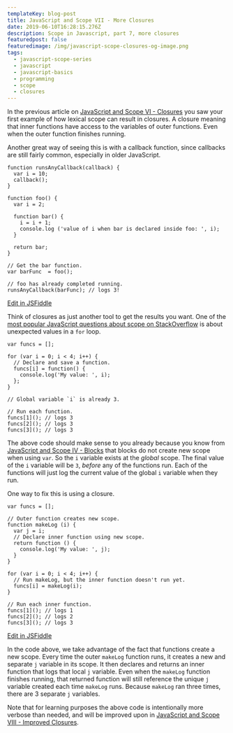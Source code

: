 ```yaml
---
templateKey: blog-post
title: JavaScript and Scope VII - More Closures
date: 2019-06-10T16:28:15.276Z
description: Scope in Javascript, part 7, more closures
featuredpost: false
featuredimage: /img/javascript-scope-closures-og-image.png
tags:
  - javascript-scope-series
  - javascript
  - javascript-basics
  - programming
  - scope
  - closures
---
```

In the previous article on [JavaScript and Scope VI - Closures](/blog/2019-06-10-javascript-and-scope-vi/) you saw your first example of how lexical scope can result in closures. A closure meaning that inner functions have access to the variables of outer functions. Even when the outer function finishes running.

Another great way of seeing this is with a callback function, since callbacks are still fairly common, especially in older JavaScript.


```js{2,3,18,21}
function runsAnyCallback(callback) {
  var i = 10;
  callback();
}

function foo() {
  var i = 2;
  
  function bar() {
    i = i + 1;
    console.log ('value of i when bar is declared inside foo: ', i);
  }

  return bar;
}

// Get the bar function.
var barFunc  = foo();

// foo has already completed running.
runsAnyCallback(barFunc); // logs 3!
```
<div class="jsfiddle-link">
  <a href="https://jsfiddle.net/tchaffee/bjm12g3d/" target="_blank">Edit in JSFiddle</a>
</div>

Think of closures as just another tool to get the results you want. One of the [most popular JavaScript questions about scope on StackOverflow](https://stackoverflow.com/questions/750486/javascript-closure-inside-loops-simple-practical-example) is about unexpected values in a `for` loop.

```js{3,5}
var funcs = [];

for (var i = 0; i < 4; i++) {
  // Declare and save a function.
  funcs[i] = function() {
    console.log('My value: ', i);
  };
}

// Global variable `i` is already 3.

// Run each function.
funcs[1](); // logs 3
funcs[2](); // logs 3
funcs[3](); // logs 3
```

The above code should make sense to you already because you know from [JavaScript and Scope IV - Blocks](/blog/2019-06-07-javascript-and-scope-iv/) that blocks do not create new scope when using `var`. So the `i` variable exists at the *global* scope. The final value of the `i` variable will be `3`, *before* any of the functions run. Each of the functions will just log the current value of the global `i` variable when they run.

One way to fix this is using a closure.

```js{5,7}
var funcs = [];

// Outer function creates new scope.
function makeLog (i) {
  var j = i;
  // Declare inner function using new scope.
  return function () {
    console.log('My value: ', j);
  }
}

for (var i = 0; i < 4; i++) {
  // Run makeLog, but the inner function doesn't run yet.
  funcs[i] = makeLog(i);
}

// Run each inner function.
funcs[1](); // logs 1
funcs[2](); // logs 2
funcs[3](); // logs 3
```
<div class="jsfiddle-link">
  <a href="https://jsfiddle.net/tchaffee/mhaj0Lbw/" target="_blank">Edit in JSFiddle</a>
</div>

In the code above, we take advantage of the fact that functions create a new scope. Every time the outer `makeLog` function runs, it creates a new and separate `j` variable in its scope. It then declares and returns an inner function that logs that local `j` variable. Even when the `makeLog` function finishes running, that returned function will still reference the unique `j` variable created each time `makeLog` runs. Because `makeLog` ran three times, there are 3 separate `j` variables.

Note that for learning purposes the above code is intentionally more verbose than needed, and will be improved upon in [JavaScript and Scope VIII - Improved Closures](/blog/2019-06-13-javascript-and-scope-viii/).